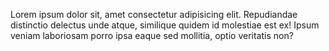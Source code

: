 Lorem ipsum dolor sit, amet consectetur adipisicing elit. Repudiandae distinctio delectus unde atque, similique quidem id molestiae est ex! Ipsum veniam laboriosam porro ipsa eaque sed mollitia, optio veritatis non?
